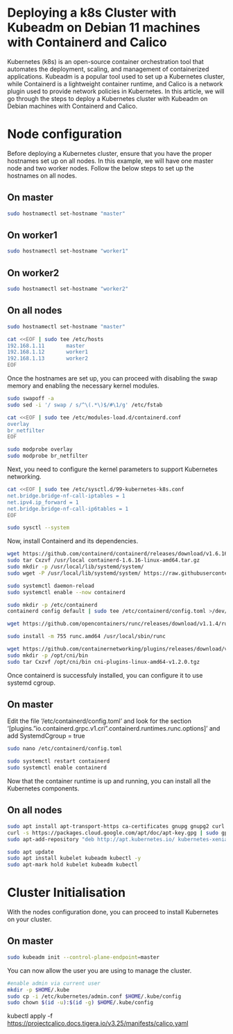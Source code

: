 # Deploying a k8s Cluster with Kubeadm on Debian 11 machines with Containerd and Calico
Kubernetes (k8s) is an open-source container orchestration tool that automates the deployment, scaling, and management of containerized applications. Kubeadm is a popular tool used to set up a Kubernetes cluster, while Containerd is a lightweight container runtime, and Calico is a network plugin used to provide network policies in Kubernetes. In this article, we will go through the steps to deploy a Kubernetes cluster with Kubeadm on Debian machines with Containerd and Calico.

# Node configuration
Before deploying a Kubernetes cluster, ensure that you have the proper hostnames set up on all nodes. In this example, we will have one master node and two worker nodes. Follow the below steps to set up the hostnames on all nodes.

## On master
```bash
sudo hostnamectl set-hostname "master"
```

## On worker1
```bash
sudo hostnamectl set-hostname "worker1"
```

## On worker2
```bash
sudo hostnamectl set-hostname "worker2"
```

## On all nodes
```bash
sudo hostnamectl set-hostname "master"

cat <<EOF | sudo tee /etc/hosts
192.168.1.11       master
192.168.1.12       worker1
192.168.1.13       worker2
EOF
```

Once the hostnames are set up, you can proceed with disabling the swap memory and enabling the necessary kernel modules.

```bash
sudo swapoff -a
sudo sed -i '/ swap / s/^\(.*\)$/#\1/g' /etc/fstab

cat <<EOF | sudo tee /etc/modules-load.d/containerd.conf
overlay
br_netfilter
EOF

sudo modprobe overlay
sudo modprobe br_netfilter
```

Next, you need to configure the kernel parameters to support Kubernetes networking.

```bash
cat <<EOF | sudo tee /etc/sysctl.d/99-kubernetes-k8s.conf
net.bridge.bridge-nf-call-iptables = 1
net.ipv4.ip_forward = 1
net.bridge.bridge-nf-call-ip6tables = 1
EOF

sudo sysctl --system
```

Now, install Containerd and its dependencies.

```bash
wget https://github.com/containerd/containerd/releases/download/v1.6.16/containerd-1.6.16-linux-amd64.tar.gz
sudo tar Cxzvf /usr/local containerd-1.6.16-linux-amd64.tar.gz
sudo mkdir -p /usr/local/lib/systemd/system/
sudo wget -P /usr/local/lib/systemd/system/ https://raw.githubusercontent.com/containerd/containerd/main/containerd.service

sudo systemctl daemon-reload
sudo systemctl enable --now containerd

sudo mkdir -p /etc/containerd
containerd config default | sudo tee /etc/containerd/config.toml >/dev/null 2>&1

wget https://github.com/opencontainers/runc/releases/download/v1.1.4/runc.amd64

sudo install -m 755 runc.amd64 /usr/local/sbin/runc

wget https://github.com/containernetworking/plugins/releases/download/v1.2.0/cni-plugins-linux-amd64-v1.2.0.tgz
sudo mkdir -p /opt/cni/bin
sudo tar Cxzvf /opt/cni/bin cni-plugins-linux-amd64-v1.2.0.tgz
```
Once containerd is successfuly installed, you can configure it to use systemd cgroup.

## On master

Edit the file ‘/etc/containerd/config.toml’ and look for the section ‘[plugins.”io.containerd.grpc.v1.cri”.containerd.runtimes.runc.options]’ and add SystemdCgroup = true

```bash
sudo nano /etc/containerd/config.toml

sudo systemctl restart containerd
sudo systemctl enable containerd
```
Now that the container runtime is up and running, you can install all the Kubernetes components.

## On all nodes

```bash
sudo apt install apt-transport-https ca-certificates gnupg gnupg2 curl software-properties-common -y
curl -s https://packages.cloud.google.com/apt/doc/apt-key.gpg | sudo gpg --dearmour -o /etc/apt/trusted.gpg.d/cgoogle.gpg
sudo apt-add-repository "deb http://apt.kubernetes.io/ kubernetes-xenial main"

sudo apt update
sudo apt install kubelet kubeadm kubectl -y
sudo apt-mark hold kubelet kubeadm kubectl
```

# Cluster Initialisation

With the nodes configuration done, you can proceed to install Kubernetes on your cluster.

## On master

```bash
sudo kubeadm init --control-plane-endpoint=master
```

You can now allow the user you are using to manage the cluster.

```bash
#enable admin via current user
mkdir -p $HOME/.kube
sudo cp -i /etc/kubernetes/admin.conf $HOME/.kube/config
sudo chown $(id -u):$(id -g) $HOME/.kube/config
```


kubectl apply -f https://projectcalico.docs.tigera.io/v3.25/manifests/calico.yaml
